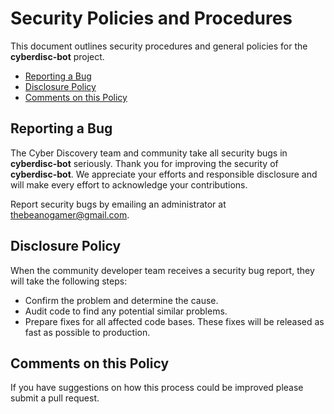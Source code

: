 # Security Policies and Procedures

This document outlines security procedures and general policies for the **cyberdisc-bot**
project.

  * [Reporting a Bug](#reporting-a-bug)
  * [Disclosure Policy](#disclosure-policy)
  * [Comments on this Policy](#comments-on-this-policy)

## Reporting a Bug

The Cyber Discovery team and community take all security bugs in **cyberdisc-bot** seriously.
Thank you for improving the security of **cyberdisc-bot**. We appreciate your efforts and
responsible disclosure and will make every effort to acknowledge your
contributions.

Report security bugs by emailing an administrator at [thebeanogamer@gmail.com](mailto:thebeanogamer@gmail.com).

## Disclosure Policy

When the community developer team receives a security bug report, they will take the following steps:

  * Confirm the problem and determine the cause.
  * Audit code to find any potential similar problems.
  * Prepare fixes for all affected code bases. These fixes will be
    released as fast as possible to production.

## Comments on this Policy

If you have suggestions on how this process could be improved please submit a
pull request.

